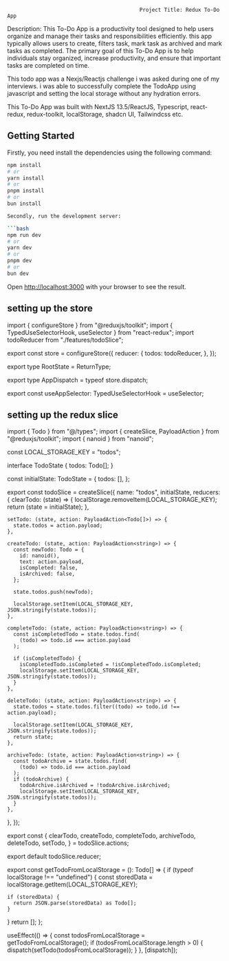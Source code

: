                                                Project Title: Redux To-Do App

Description: This To-Do App is a productivity tool designed to help users organize and manage their tasks and responsibilities efficiently. this app typically allows users to create, filters task, mark task as archived and mark tasks as completed. The primary goal of this To-Do App is to help individuals stay organized, increase productivity, and ensure that important tasks are completed on time.

This todo app was a Nexjs/Reactjs challenge i was asked during one of my interviews. i was able to successfully complete the TodoApp using javascript and setting the local storage without any hydration errors.

This To-Do App was built with NextJS 13.5/ReactJS, Typescript, react-redux, redux-toolkit, localStorage, shadcn UI, Tailwindcss etc.

## Getting Started

Firstly, you need install the dependencies using the following command:

````bash
npm install
# or
yarn install
# or
pnpm install
# or
bun install

Secondly, run the development server:

```bash
npm run dev
# or
yarn dev
# or
pnpm dev
# or
bun dev
````

Open [http://localhost:3000](http://localhost:3000) with your browser to see the result.

## setting up the store

import { configureStore } from "@reduxjs/toolkit";
import { TypedUseSelectorHook, useSelector } from "react-redux";
import todoReducer from "./features/todoSlice";

export const store = configureStore({
reducer: {
todos: todoReducer,
},
});

export type RootState = ReturnType<typeof store.getState>;

export type AppDispatch = typeof store.dispatch;

export const useAppSelector: TypedUseSelectorHook<RootState> = useSelector;

<!-- since this project was built using typescript it is important to set the types on the Rootstate of the store and also the type of AppDispatch -->

<!-- the useSelector type need to be set so that typescript will know that it is referring to the rootstate -->

## setting up the redux slice

import { Todo } from "@/types";
import { createSlice, PayloadAction } from "@reduxjs/toolkit";
import { nanoid } from "nanoid";

<!-- this is a global variable that define the name of this state in the local storage  -->

const LOCAL_STORAGE_KEY = "todos";

interface TodoState {
todos: Todo[];
}

<!-- setting this initial state to an empty array of type TodoState helps to define the type of the initialstate -->

const initialState: TodoState = {
todos: [],
};

export const todoSlice = createSlice({
name: "todos",
initialState,
reducers: {
clearTodo: (state) => {
localStorage.removeItem(LOCAL_STORAGE_KEY);
return (state = initialState);
},

    setTodo: (state, action: PayloadAction<Todo[]>) => {
      state.todos = action.payload;
    },

    createTodo: (state, action: PayloadAction<string>) => {
      const newTodo: Todo = {
        id: nanoid(),
        text: action.payload,
        isCompleted: false,
        isArchived: false,
      };

      state.todos.push(newTodo);

      localStorage.setItem(LOCAL_STORAGE_KEY, JSON.stringify(state.todos));
    },

    completeTodo: (state, action: PayloadAction<string>) => {
      const isCompletedTodo = state.todos.find(
        (todo) => todo.id === action.payload
      );

      if (isCompletedTodo) {
        isCompletedTodo.isCompleted = !isCompletedTodo.isCompleted;
        localStorage.setItem(LOCAL_STORAGE_KEY, JSON.stringify(state.todos));
      }
    },

    deleteTodo: (state, action: PayloadAction<string>) => {
      state.todos = state.todos.filter((todo) => todo.id !== action.payload);

      localStorage.setItem(LOCAL_STORAGE_KEY, JSON.stringify(state.todos));
      return state;
    },

    archiveTodo: (state, action: PayloadAction<string>) => {
      const todoArchive = state.todos.find(
        (todo) => todo.id === action.payload
      );
      if (todoArchive) {
        todoArchive.isArchived = !todoArchive.isArchived;
        localStorage.setItem(LOCAL_STORAGE_KEY, JSON.stringify(state.todos));
      }
    },

},
});

export const {
clearTodo,
createTodo,
completeTodo,
archiveTodo,
deleteTodo,
setTodo,
} = todoSlice.actions;

export default todoSlice.reducer;

<!-- this function gets the local storage items saved in the local storage on start up and it persist the data on the page if properly handled will prevent hydration errors -->

export const getTodoFromLocalStorage = (): Todo[] => {
if (typeof localStorage !== "undefined") {
const storedData = localStorage.getItem(LOCAL_STORAGE_KEY);

    if (storedData) {
      return JSON.parse(storedData) as Todo[];
    }

}
return [];
};

<!-- to use this function in the components to load data from the local storage is as easy as this. we first check for the length of the items saved in the local storage before retrieving the data from local storage -->

useEffect(() => {
const todosFromLocalStorage = getTodoFromLocalStorage();
if (todosFromLocalStorage.length > 0) {
dispatch(setTodo(todosFromLocalStorage));
}
}, [dispatch]);
